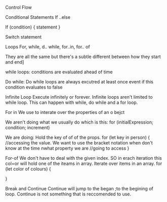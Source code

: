 Control Flow

Conditional Statements
If ..else 

If (condition) {
    statement 
}

Switch statement 

Loops
For, while, d.. while, for..in, for.. of

They are all the same but there's a subtle different between how they start and end]

while loops:
conditions are evaluated ahead of time

Do while:
Do while loops are always excutred at least once event if this condition evaluates to false

Infinite Loop
Execute infinitely or forever. Infinite loops aren't limited to while loop. This can happen with while, do while and a for loop.

For in 
We use to interate over the properties of an o bejct 

We aren't doing what we usually do which is this:
for (initialExpression; condition; increment)

We are doing:
Hold the key of of of the props.
for (let key in person) {
    //accessing the value. We want to use the bracket notation when don't know at the time nwhat property we are //going to access
}

For-of 
We don't have to deal with the given index. SO in erach iteration this col=or will hold one of the iteams in array.
Iterate over items in an array.
for (let color of colours) {
    
}

Break and Continue
Continue will jump to the began ;to the begining of loop. Continue is not something that is reccomended to use.
